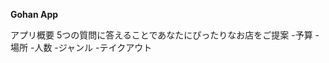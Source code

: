 **Gohan App**

アプリ概要
  5つの質問に答えることであなたにぴったりなお店をご提案
    -予算
    -場所
    -人数
    -ジャンル
    -テイクアウト
    
